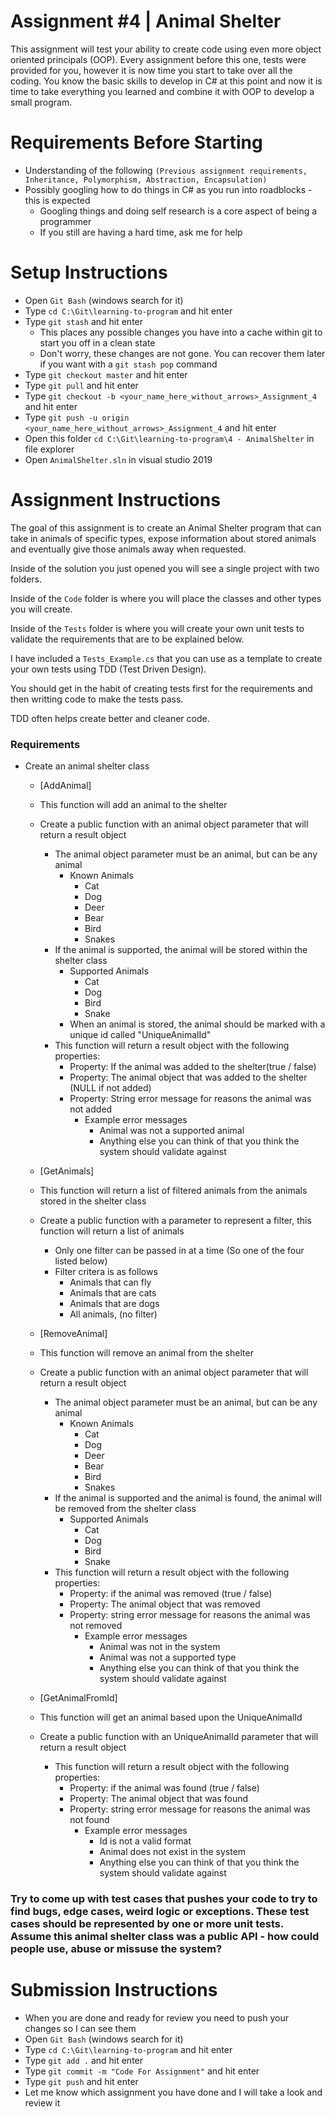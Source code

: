 ﻿# Assignment #4 | Animal Shelter

This assignment will test your ability to create code using even more object oriented principals (OOP). Every assignment before this one, tests were provided for you, however it is now time you start to take over all the coding. You know the basic skills to develop in C# at this point and now it is time to take everything you learned and combine it with OOP to develop a small program.

# Requirements Before Starting

* Understanding of the following `(Previous assignment requirements, Inheritance, Polymorphism, Abstraction, Encapsulation)`
* Possibly googling how to do things in C# as you run into roadblocks - this is expected
  * Googling things and doing self research is a core aspect of being a programmer
  * If you still are having a hard time, ask me for help

# Setup Instructions

* Open `Git Bash` (windows search for it)
* Type `cd C:\Git\learning-to-program` and hit enter
* Type `git stash` and hit enter
	* This places any possible changes you have into a cache within git to start you off in a clean state
	* Don't worry, these changes are not gone. You can recover them later if you want with a `git stash pop` command
* Type `git checkout master` and hit enter
* Type `git pull` and hit enter
* Type `git checkout -b <your_name_here_without_arrows>_Assignment_4` and hit enter
* Type `git push -u origin <your_name_here_without_arrows>_Assignment_4` and hit enter
* Open this folder `cd C:\Git\learning-to-program\4 - AnimalShelter` in file explorer
* Open `AnimalShelter.sln` in visual studio 2019

# Assignment Instructions

The goal of this assignment is to create an Animal Shelter program that can take in animals of specific types, 
expose information about stored animals and eventually give those animals away when requested.

Inside of the solution you just opened you will see a single project with two folders.
 
Inside of the `Code` folder is where you will place the classes and other types you will create.
 
Inside of the `Tests` folder is where you will create your own unit tests to validate the requirements that are to be explained below. 

I have included a `Tests_Example.cs` that you can use as a template to create your own tests using TDD (Test Driven Design). 

You should get in the habit of creating tests first for the requirements and then writting code to make the tests pass. 

TDD often helps create better and cleaner code.

### Requirements

* Create an animal shelter class

	* [AddAnimal]
	* This function will add an animal to the shelter
	* Create a public function with an animal object parameter that will return a result object
		* The animal object parameter must be an animal, but can be any animal
			* Known Animals
				* Cat
				* Dog
				* Deer
				* Bear
				* Bird
				* Snakes
		* If the animal is supported, the animal will be stored within the shelter class
			* Supported Animals
				* Cat
				* Dog
				* Bird
				* Snake
			* When an animal is stored, the animal should be marked with a unique id called "UniqueAnimalId"
		* This function will return a result object with the following properties:
			* Property: If the animal was added to the shelter(true / false)
			* Property: The animal object that was added to the shelter (NULL if not added)
			* Property: String error message for reasons the animal was not added
				* Example error messages
					* Animal was not a supported animal
					* Anything else you can think of that you think the system should validate against

	* [GetAnimals]
	* This function will return a list of filtered animals from the animals stored in the shelter class
	* Create a public function with a parameter to represent a filter, this function will return a list of animals
		* Only one filter can be passed in at a time (So one of the four listed below)
		* Filter critera is as follows
			* Animals that can fly
			* Animals that are cats
			* Animals that are dogs
			* All animals, (no filter)

	* [RemoveAnimal]
	* This function will remove an animal from the shelter
	* Create a public function with an animal object parameter that will return a result object
		* The animal object parameter must be an animal, but can be any animal
			* Known Animals
				* Cat
				* Dog
				* Deer
				* Bear
				* Bird
				* Snakes
		* If the animal is supported and the animal is found, the animal will be removed from the shelter class
			* Supported Animals
				* Cat
				* Dog
				* Bird
				* Snake
		* This function will return a result object with the following properties:
			* Property: if the animal was removed (true / false)
			* Property: The animal object that was removed
			* Property: string error message for reasons the animal was not removed
				* Example error messages
					* Animal was not in the system
					* Animal was not a supported type
					* Anything else you can think of that you think the system should validate against

	* [GetAnimalFromId]
	* This function will get an animal based upon the UniqueAnimalId
	* Create a public function with an UniqueAnimalId parameter that will return a result object
		* This function will return a result object with the following properties:
			* Property: if the animal was found (true / false)
			* Property: The animal object that was found
			* Property: string error message for reasons the animal was not found
				* Example error messages
					* Id is not a valid format
					* Animal does not exist in the system
					* Anything else you can think of that you think the system should validate against

### Try to come up with test cases that pushes your code to try to find bugs, edge cases, weird logic or exceptions. These test cases should be represented by one or more unit tests. Assume this animal shelter class was a public API - how could people use, abuse or missuse the system?

# Submission Instructions

* When you are done and ready for review you need to push your changes so I can see them
* Open `Git Bash` (windows search for it)
* Type `cd C:\Git\learning-to-program` and hit enter
* Type `git add .` and hit enter
* Type `git commit -m "Code For Assignment"` and hit enter
* Type `git push` and hit enter
* Let me know which assignment you have done and I will take a look and review it
